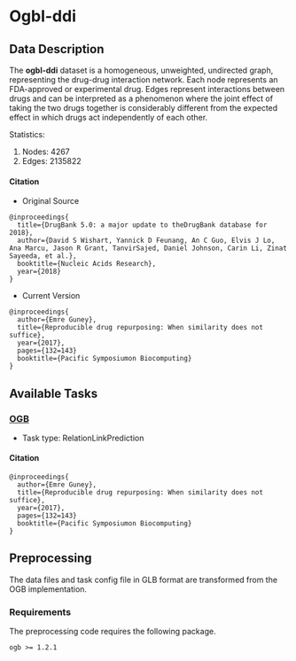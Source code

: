 # Ogbl-ddi
## Data Description

The **ogbl-ddi** dataset is a homogeneous, unweighted, undirected graph, representing the drug-drug interaction network. Each node represents an FDA-approved or experimental drug. Edges represent interactions between drugs and can be interpreted as a phenomenon where the joint effect of taking the two drugs together is considerably different from the expected effect in which drugs act independently of each other.

Statistics:
1. Nodes: 4267
2. Edges: 2135822

#### Citation
- Original Source
```
@inproceedings{
  title={DrugBank 5.0: a major update to theDrugBank database for 2018},
  author={David S Wishart, Yannick D Feunang, An C Guo, Elvis J Lo, Ana Marcu, Jason R Grant, TanvirSajed, Daniel Johnson, Carin Li, Zinat Sayeeda, et al.},
  booktitle={Nucleic Acids Research},
  year={2018}
}
```
- Current Version
``` 
@inproceedings{
  author={Emre Guney},
  title={Reproducible drug repurposing: When similarity does not suffice},
  year={2017},
  pages={132=143}
  booktitle={Pacific Symposiumon Biocomputing}
}
```

## Available Tasks
### [OGB](https://ogb.stanford.edu)
- Task type: RelationLinkPrediction

#### Citation
``` 
@inproceedings{
  author={Emre Guney},
  title={Reproducible drug repurposing: When similarity does not suffice},
  year={2017},
  pages={132=143}
  booktitle={Pacific Symposiumon Biocomputing}
}
```

## Preprocessing
The data files and task config file in GLB format are transformed from the OGB implementation. 

### Requirements
The preprocessing code requires the following package.
```
ogb >= 1.2.1
```